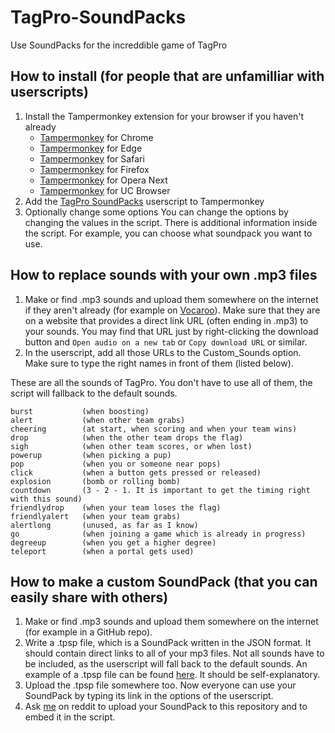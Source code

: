 # TagPro-SoundPacks
Use SoundPacks for the increddible game of TagPro

## How to install (for people that are unfamilliar with userscripts)
1. Install the Tampermonkey extension for your browser if you haven't already
   + [Tampermonkey](https://chrome.google.com/webstore/detail/dhdgffkkebhmkfjojejmpbldmpobfkfo "Install on Chrome") for Chrome
   + [Tampermonkey](https://www.microsoft.com/store/apps/9NBLGGH5162S "Install on Edge") for Edge
   + [Tampermonkey](https://safari.tampermonkey.net/tampermonkey.safariextz "Install on Safari") for Safari
   + [Tampermonkey](https://addons.mozilla.org/en-US/firefox/addon/tampermonkey/ "Install on Firefox") for Firefox
   + [Tampermonkey](https://addons.opera.com/en/extensions/details/tampermonkey-beta/ "Install on Opera Next") for Opera Next
   + [Tampermonkey](https://play.google.com/store/apps/details?id=net.tampermonkey.uc "Install on UC Browser") for UC Browser
2. Add the [TagPro SoundPacks](https://github.com/wilcooo/TagPro-SoundPacks/raw/master/tpsp.user.js "Add to Tampermonkey") userscript to Tampermonkey
3. Optionally change some options
   You can change the options by changing the values in the script. There is additional information inside the script.
   For example, you can choose what soundpack you want to use.

## How to replace sounds with your own .mp3 files
1. Make or find .mp3 sounds and upload them somewhere on the internet if they aren't already (for example on [Vocaroo](https://vocaroo.com/?upload)).  Make sure that they are on a website that provides a direct link URL (often ending in .mp3) to your sounds. You may find that URL just by right-clicking the download button and `Open audio on a new tab` or `Copy download URL` or similar.
2. In the userscript, add all those URLs to the Custom_Sounds option. Make sure to type the right names in front of them (listed below).

These are all the sounds of TagPro. You don't have to use all of them, the script will fallback to the default sounds.

    burst           (when boosting)
    alert           (when other team grabs)
    cheering        (at start, when scoring and when your team wins)
    drop            (when the other team drops the flag)
    sigh            (when other team scores, or when lost)
    powerup         (when picking a pup)
    pop             (when you or someone near pops)
    click           (when a button gets pressed or released)
    explosion       (bomb or rolling bomb)
    countdown       (3 - 2 - 1. It is important to get the timing right with this sound)
    friendlydrop    (when your team loses the flag)
    friendlyalert   (when your team grabs)
    alertlong       (unused, as far as I know)
    go              (when joining a game which is already in progress)
    degreeup        (when you get a higher degree)
    teleport        (when a portal gets used)

## How to make a custom SoundPack (that you can easily share with others)
1. Make or find .mp3 sounds and upload them somewhere on the internet (for example in a GitHub repo).
2. Write a .tpsp file, which is a SoundPack written in the JSON format. It should contain direct links to all of your mp3 files. Not all sounds have to be included, as the userscript will fall back to the default sounds. An example of a .tpsp file can be found [here](SoundPacks/minimal.tpsp "SoundPacks/minimal.tpsp"). It should be self-explanatory.
3. Upload the .tpsp file somewhere too. Now everyone can use your SoundPack by typing its link in the options of the userscript.
4. Ask [me](https://reddit.com/user/wilcooo "/u/wilcooo") on reddit to upload your SoundPack to this repository and to embed it in the script.

